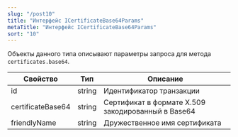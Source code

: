 ```yaml
---
slug: "/post10"
title: "Интерфейс ICertificateBase64Params"
metaTitle: "Интерфейс ICertificateBase64Params"
sort: "10"
---
```



Объекты данного типа описывают параметры запроса для метода `certificates.base64`.

| Свойство | Тип | Описание |
| --- | --- | --- |
| id | string | Идентификатор транзакции |
| certificateBase64 | string | Сертификат в формате X.509 закодированный в Base64 |
| friendlyName | string | Дружественное имя сертификата |